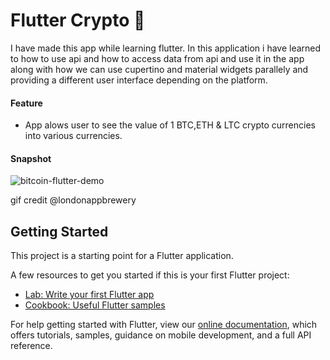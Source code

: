
# Flutter Crypto 💸

I have made this app while learning flutter. In this application i have learned to how to use api and how to access data from api and use it in the app along with how we can use cupertino and material widgets parallely and providing a different user interface depending on the platform.


#### Feature
- App alows user to see the value of 1 BTC,ETH & LTC crypto currencies into various  currencies.


#### Snapshot 
![bitcoin-flutter-demo](https://user-images.githubusercontent.com/71598142/126762413-6cf65f5e-c7b2-4baf-af1a-3486a34fe15e.gif)


gif credit @londonappbrewery

## Getting Started

This project is a starting point for a Flutter application.

A few resources to get you started if this is your first Flutter project:

- [Lab: Write your first Flutter app](https://flutter.dev/docs/get-started/codelab)
- [Cookbook: Useful Flutter samples](https://flutter.dev/docs/cookbook)

For help getting started with Flutter, view our
[online documentation](https://flutter.dev/docs), which offers tutorials,
samples, guidance on mobile development, and a full API reference.
